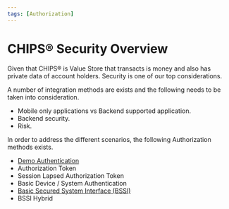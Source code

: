```yaml
---
tags: [Authorization]
---
```

# CHIPS&reg; Security Overview
Given that CHIPS&reg; is Value Store that transacts is money and also has private data of account holders. Security is one of our top considerations.

A number of integration methods are exists and the following needs to be taken into consideration.
* Mobile only applications vs Backend supported application.
* Backend security.
* Risk.

In order to address the different scenarios, the following Authorization methods exists.
* [Demo Authentication](./50-Demo-Authentication.md)
* Authorization Token 
* Session Lapsed Authorization Token 
* Basic Device / System Authentication
* [Basic Secured System Interface (BSSI)](./20-CHIPS-Basic-Secured-System-Interface-Authentication.md)
* BSSI Hybrid 



